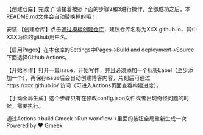 【创建仓库】完成了
请接着按照下面的步骤2和3进行操作，全部成功之后，本README.md文件会自动替换掉的哦！

安装
【创建仓库】点击[通过模板创建仓库](https://github.com/new?template_name=Gmeek-template&template_owner=Meekdai)，建议仓库名称为XXX.github.io，其中XXX为你的github用户名。

【启用Pages】在本仓库的Settings中Pages->Build and deployment->Source下面选择Github Actions。

【开始写作】打开一篇issue，开始写作，并且必须添加一个标签Label（至少添加一个），再保存issue后会自动创建博客内容，片刻后可通过https://xxx.github.io/ 访问（可进入Actions页面查看构建进度）。

【手动全局生成】这个步骤只有在修改config.json文件或者出现奇怪问题的时候，需要执行。

通过Actions->build Gmeek->Run workflow->里面的按钮全局重新生成一次
Powered by ❤️ [Gmeek](https://github.com/Meekdai/Gmeek)
